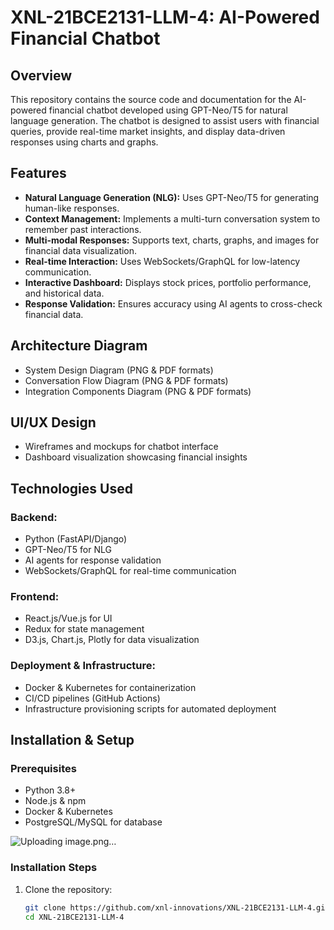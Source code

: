 # XNL-21BCE2131-LLM-4: AI-Powered Financial Chatbot

## Overview
This repository contains the source code and documentation for the AI-powered financial chatbot developed using GPT-Neo/T5 for natural language generation. The chatbot is designed to assist users with financial queries, provide real-time market insights, and display data-driven responses using charts and graphs.

## Features
- **Natural Language Generation (NLG):** Uses GPT-Neo/T5 for generating human-like responses.
- **Context Management:** Implements a multi-turn conversation system to remember past interactions.
- **Multi-modal Responses:** Supports text, charts, graphs, and images for financial data visualization.
- **Real-time Interaction:** Uses WebSockets/GraphQL for low-latency communication.
- **Interactive Dashboard:** Displays stock prices, portfolio performance, and historical data.
- **Response Validation:** Ensures accuracy using AI agents to cross-check financial data.

## Architecture Diagram
- System Design Diagram (PNG & PDF formats)
- Conversation Flow Diagram (PNG & PDF formats)
- Integration Components Diagram (PNG & PDF formats)

## UI/UX Design
- Wireframes and mockups for chatbot interface
- Dashboard visualization showcasing financial insights

## Technologies Used
### Backend:
- Python (FastAPI/Django)
- GPT-Neo/T5 for NLG
- AI agents for response validation
- WebSockets/GraphQL for real-time communication

### Frontend:
- React.js/Vue.js for UI
- Redux for state management
- D3.js, Chart.js, Plotly for data visualization

### Deployment & Infrastructure:
- Docker & Kubernetes for containerization
- CI/CD pipelines (GitHub Actions)
- Infrastructure provisioning scripts for automated deployment

## Installation & Setup
### Prerequisites
- Python 3.8+
- Node.js & npm
- Docker & Kubernetes
- PostgreSQL/MySQL for database


![Uploading image.png…]()


### Installation Steps
1. Clone the repository:
   ```bash
   git clone https://github.com/xnl-innovations/XNL-21BCE2131-LLM-4.git
   cd XNL-21BCE2131-LLM-4
